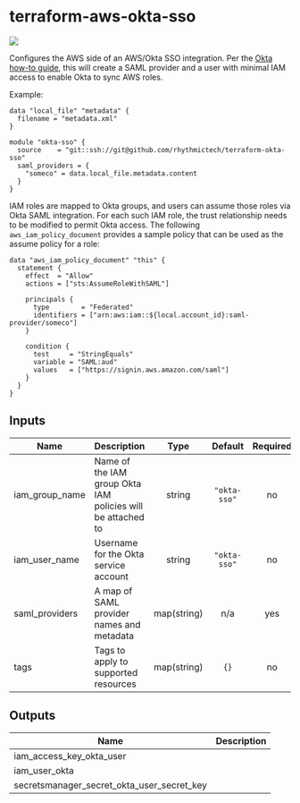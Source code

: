 # terraform-aws-okta-sso

[![](https://github.com/rhythmictech/terraform-aws-okta-sso/workflows/check/badge.svg)](https://github.com/rhythmictech/terraform-aws-okta-sso/actions)

Configures the AWS side of an AWS/Okta SSO integration. Per the [Okta how-to guide](https://saml-doc.okta.com/SAML_Docs/How-to-Configure-SAML-2.0-for-Amazon-Web-Service), this will create a SAML provider and a user with minimal IAM access to enable Okta to sync AWS roles.

Example:

```
data "local_file" "metadata" {
  filename = "metadata.xml"
}

module "okta-sso" {
  source    = "git::ssh://git@github.com/rhythmictech/terraform-okta-sso"
  saml_providers = {
    "someco" = data.local_file.metadata.content
  }
}
```

IAM roles are mapped to Okta groups, and users can assume those roles via Okta SAML integration. For each such IAM role, the trust relationship needs to be modified to permit Okta access. The following `aws_iam_policy_document` provides a sample policy that can be used as the assume policy for a role:

```
data "aws_iam_policy_document" "this" {
  statement {
    effect  = "Allow"
    actions = ["sts:AssumeRoleWithSAML"]

    principals {
      type        = "Federated"
      identifiers = ["arn:aws:iam::${local.account_id}:saml-provider/someco"]
    }

    condition {
      test     = "StringEquals"
      variable = "SAML:aud"
      values   = ["https://signin.aws.amazon.com/saml"]
    }
  }
}
```

<!-- BEGINNING OF PRE-COMMIT-TERRAFORM DOCS HOOK -->
## Inputs

| Name | Description | Type | Default | Required |
|------|-------------|:----:|:-----:|:-----:|
| iam\_group\_name | Name of the IAM group Okta IAM policies will be attached to | string | `"okta-sso"` | no |
| iam\_user\_name | Username for the Okta service account | string | `"okta-sso"` | no |
| saml\_providers | A map of SAML provider names and metadata | map(string) | n/a | yes |
| tags | Tags to apply to supported resources | map(string) | `{}` | no |

## Outputs

| Name | Description |
|------|-------------|
| iam\_access\_key\_okta\_user |  |
| iam\_user\_okta |  |
| secretsmanager\_secret\_okta\_user\_secret\_key |  |

<!-- END OF PRE-COMMIT-TERRAFORM DOCS HOOK -->
